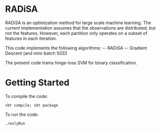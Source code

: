 # RADiSA

RADiSA is an optimization method for large scale machine learning. The current implementation assumes that the observations are distributed, but not the features. However, each partition only operates on a subset of features in each iteration. 

This code implements the following algorithms:
 -- RADiSA
 -- Gradient Descent (and mini-batch SGD)

The present code trains hinge-loss SVM for binary classification. 

# Getting Started

To compile the code:

```
sbt compile; sbt package
```

To run the code:

```
./onlyRun
```

